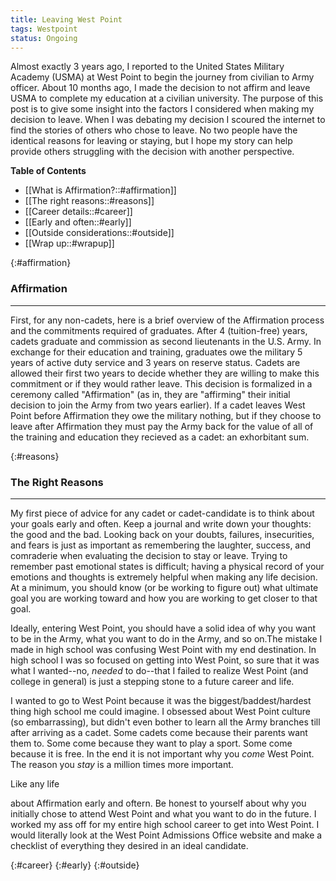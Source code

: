 ```yaml
---
title: Leaving West Point
tags: Westpoint
status: Ongoing
---
```


Almost exactly 3 years ago, I reported to the United States Military Academy (USMA) at West Point to begin the journey from civilian to Army officer. About 10 months ago, I made the decision to not affirm and leave USMA to complete my education at a civilian university. The purpose of this post is to give some insight into the factors I considered when making my decision to leave. When I was debating my decision I scoured the internet to find the stories of others who chose to leave. No two people have the identical reasons for leaving or staying, but I hope my story can help provide others struggling with the decision with another perspective. 

**Table of Contents**
- [[What is Affirmation?::#affirmation]]
- [[The right reasons::#reasons]]
- [[Career details::#career]]
- [[Early and often::#early]]
- [[Outside considerations::#outside]]
- [[Wrap up::#wrapup]]

{:#affirmation}
### Affirmation
---

First, for any non-cadets, here is a brief overview of the Affirmation process and the commitments required of graduates. After 4 (tuition-free) years, cadets graduate and commission as second lieutenants in the U.S. Army. In exchange for their education and training, graduates owe the military 5 years of active duty service and 3 years on reserve status. Cadets are allowed their first two years to decide whether they are willing to make this commitment or if they would rather leave. This decision is formalized in a ceremony called "Affirmation" (as in, they are "affirming" their initial decision to join the Army from two years earlier). If a cadet leaves West Point before Affirmation they owe the military nothing, but if they choose to leave after Affirmation they must pay the Army back for the value of all of the training and education they recieved as a cadet: an exhorbitant sum. 

{:#reasons}
### The Right Reasons
---

My first piece of advice for any cadet or cadet-candidate is to think about your goals early and often. Keep a journal and write down your thoughts: the good and the bad. Looking back on your doubts, failures, insecurities, and fears is just as important as remembering the laughter, success, and comraderie when evaluating the decision to stay or leave. Trying to remember past emotional states is difficult; having a physical record of your emotions and thoughts is extremely helpful when making any life decision. At a minimum, you should know (or be working to figure out) what ultimate goal you are working toward and how you are working to get closer to that goal. 

Ideally, entering West Point, you should have a solid idea of why you want to be in the Army, what you want to do in the Army, and so on.The mistake I made in high school was confusing West Point with my end destination. In high school I was so focused on getting into West Point, so sure that it was what I wanted--no, *needed* to do--that I failed to realize West Point (and college in general) is just a stepping stone to a future career and life. 

I wanted to go to West Point because it was the biggest/baddest/hardest thing high school me could imagine. I obsessed about West Point culture (so embarrassing), but didn't even bother to learn all the Army branches till after arriving as a cadet. Some cadets come because their parents want them to. Some come because they want to play a sport. Some come because it is free. In the end it is not important why you *come* West Point. The reason you *stay* is a million times more important.

Like any life  


about Affirmation early and oftern. Be honest to yourself about why you initially chose to attend West Point and what you want to do in the future. I worked my ass off for my entire high school career to get into West Point. I would literally look at the West Point Admissions Office website and make a checklist of everything they desired in an ideal candidate. 

{:#career}
{:#early}
{:#outside}
